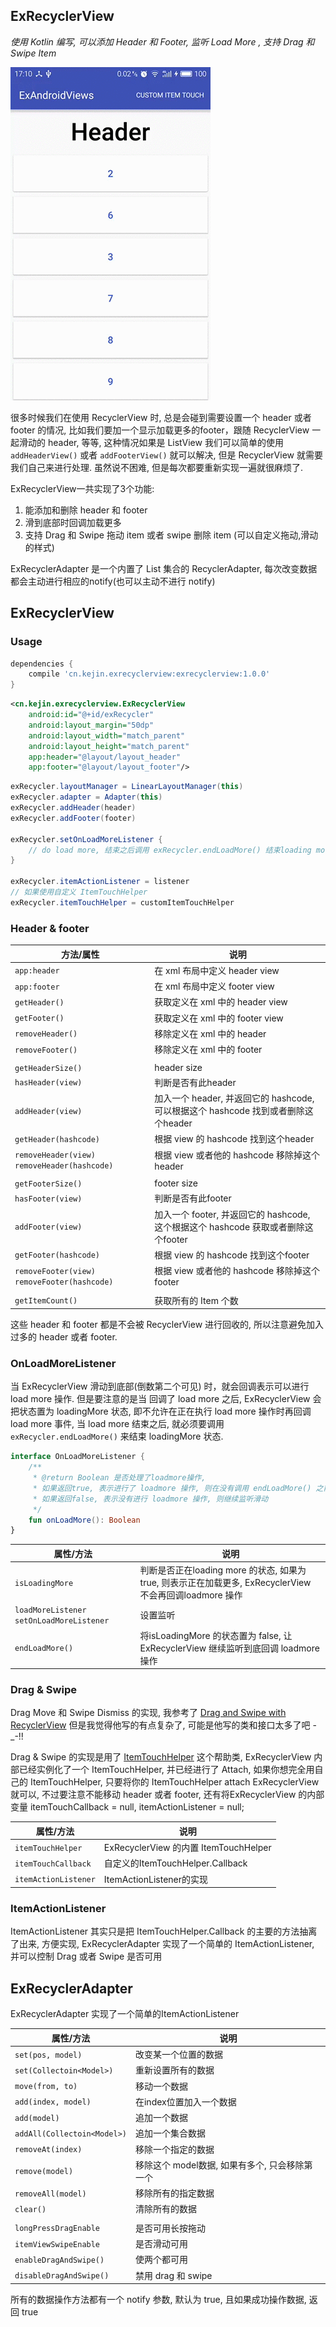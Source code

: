 ## ExRecyclerView
*使用 Kotlin 编写, 可以添加 Header 和 Footer, 监听 Load More , 支持 Drag 和 Swipe Item*

![demo](./pic/exrecyclerview-demo.gif)

很多时候我们在使用 RecyclerView 时, 总是会碰到需要设置一个 header 或者 footer 的情况,
比如我们要加一个显示加载更多的footer，跟随 RecyclerView 一起滑动的 header, 等等,
这种情况如果是 ListView 我们可以简单的使用 `addHeaderView()` 或者 `addFooterView()`
就可以解决, 但是 RecyclerView 就需要我们自己来进行处理. 虽然说不困难,
但是每次都要重新实现一遍就很麻烦了.

ExRecyclerView一共实现了3个功能:

1. 能添加和删除 header 和 footer
2. 滑到底部时回调加载更多
3. 支持 Drag 和 Swipe 拖动 item 或者 swipe 删除 item (可以自定义拖动,滑动的样式)

ExRecyclerAdapter 是一个内置了 List 集合的 RecyclerAdapter,
每次改变数据都会主动进行相应的notify(也可以主动不进行 notify)

## ExRecyclerView

### Usage

```groovy
dependencies {
    compile 'cn.kejin.exrecyclerview:exrecyclerview:1.0.0'
}
```

```xml
<cn.kejin.exrecyclerview.ExRecyclerView
    android:id="@+id/exRecycler"
    android:layout_margin="50dp"
    android:layout_width="match_parent"
    android:layout_height="match_parent"
    app:header="@layout/layout_header"
    app:footer="@layout/layout_footer"/>
```

```java
exRecycler.layoutManager = LinearLayoutManager(this)
exRecycler.adapter = Adapter(this)
exRecycler.addHeader(header)
exRecycler.addFooter(footer)

exRecycler.setOnLoadMoreListener {
    // do load more, 结束之后调用 exRecycler.endLoadMore() 结束loading more的状态
}

exRecycler.itemActionListener = listener
// 如果使用自定义 ItemTouchHelper
exRecycler.itemTouchHelper = customItemTouchHelper
```

### Header & footer

| 方法/属性 | 说明 |
| ----------  | ---- |
| `app:header` | 在 xml 布局中定义 header view |
| `app:footer` | 在 xml 布局中定义 footer view |
| `getHeader()` | 获取定义在 xml 中的 header view |
| `getFooter()` | 获取定义在 xml 中的 footer view |
| `removeHeader()`  | 移除定义在 xml 中的 header |
| `removeFooter()` | 移除定义在 xml 中的 footer |
| | |
| `getHeaderSize()` | header size |
| `hasHeader(view)` | 判断是否有此header |
| `addHeader(view)` | 加入一个 header, 并返回它的 hashcode, 可以根据这个 hashcode 找到或者删除这个header |
| `getHeader(hashcode)` | 根据 view 的 hashcode 找到这个header |
| `removeHeader(view)` `removeHeader(hashcode)` | 根据 view 或者他的 hashcode 移除掉这个 header |
| | |
| `getFooterSize()` | footer size |
| `hasFooter(view)` | 判断是否有此footer |
| `addFooter(view)` | 加入一个 footer, 并返回它的 hashcode, 这个根据这个 hashcode 获取或者删除这个footer |
| `getFooter(hashcode)`  | 根据 view 的 hashcode 找到这个footer |
| `removeFooter(view)` `removeFooter(hashcode)` | 根据 view 或者他的 hashcode 移除掉这个 footer |
| | |
| `getItemCount()` | 获取所有的 Item 个数 |

这些 header 和 footer 都是不会被 RecyclerView 进行回收的, 所以注意避免加入过多的 header 或者 footer.


### OnLoadMoreListener

当 ExRecyclerView 滑动到底部(倒数第二个可见) 时，就会回调表示可以进行 load more 操作.
但是要注意的是当 回调了 load more 之后, ExRecyclerView 会把状态置为 loadingMore 状态,
即不允许在正在执行 load more 操作时再回调 load more 事件, 当 load more 结束之后,
就必须要调用 `exRecycler.endLoadMore()` 来结束 loadingMore 状态.

```kotlin
interface OnLoadMoreListener {
    /**
     * @return Boolean 是否处理了loadmore操作,
     * 如果返回true, 表示进行了 loadmore 操作, 则在没有调用 endLoadMore() 之前不会再回调 loadmore
     * 如果返回false, 表示没有进行 loadmore 操作, 则继续监听滑动
     */
    fun onLoadMore(): Boolean
}
```

| 属性/方法 | 说明 |
| --------- | ------ |
| `isLoadingMore` | 判断是否正在loading more 的状态, 如果为true, 则表示正在加载更多, ExRecyclerView 不会再回调loadmore 操作 |
| `loadMoreListener` `setOnLoadMoreListener` | 设置监听 |
| `endLoadMore()` | 将isLoadingMore 的状态置为 false, 让 ExRecyclerView 继续监听到底回调 loadmore 操作 |

### Drag & Swipe

Drag Move 和 Swipe Dismiss 的实现, 我参考了 [Drag and Swipe with RecyclerView](https://medium.com/@ipaulpro/drag-and-swipe-with-recyclerview-b9456d2b1aaf#.2g0vy5xp0)
但是我觉得他写的有点复杂了, 可能是他写的类和接口太多了吧 -\_-!!

Drag & Swipe 的实现是用了 [ItemTouchHelper](https://developer.android.com/reference/android/support/v7/widget/helper/ItemTouchHelper.html) 这个帮助类,
ExRecyclerView 内部已经实例化了一个 ItemTouchHelper, 并已经进行了 Attach,
如果你想完全用自己的 ItemTouchHelper, 只要将你的 ItemTouchHelper attach ExRecyclerView 就可以,
不过要注意不能移动 header 或者 footer, 还有将ExRecyclerView 的内部变量 itemTouchCallback = null, itemActionListener = null;

| 属性/方法 | 说明 |
| --------- | ------ |
| `itemTouchHelper` | ExRecyclerView 的内置 ItemTouchHelper |
| `itemTouchCallback` | 自定义的ItemTouchHelper.Callback |
| `itemActionListener` | ItemActionListener的实现 |


### ItemActionListener

ItemActionListener 其实只是把 ItemTouchHelper.Callback 的主要的方法抽离了出来, 方便实现,
ExRecyclerAdapter 实现了一个简单的 ItemActionListener, 并可以控制 Drag 或者 Swipe 是否可用


## ExRecyclerAdapter

ExRecyclerAdapter 实现了一个简单的ItemActionListener

| 属性/方法 | 说明 |
| --------- | ------ |
| `set(pos, model)` | 改变某一个位置的数据 |
| `set(Collectoin<Model>)` | 重新设置所有的数据 |
| `move(from, to)` | 移动一个数据 |
| `add(index, model)` | 在index位置加入一个数据 |
| `add(model)` | 追加一个数据 |
| `addAll(Collectoin<Model>)` | 追加一个集合数据 |
| `removeAt(index)` | 移除一个指定的数据 |
| `remove(model)` | 移除这个 model数据, 如果有多个, 只会移除第一个 |
| `removeAll(model)` | 移除所有的指定数据 |
| `clear()` | 清除所有的数据 |
| | |
| `longPressDragEnable` | 是否可用长按拖动 |
| `itemViewSwipeEnable` | 是否滑动可用 |
| `enableDragAndSwipe()` | 使两个都可用 |
| `disableDragAndSwipe()` | 禁用 drag 和 swipe |

所有的数据操作方法都有一个 notify 参数, 默认为 true, 且如果成功操作数据, 返回 true

